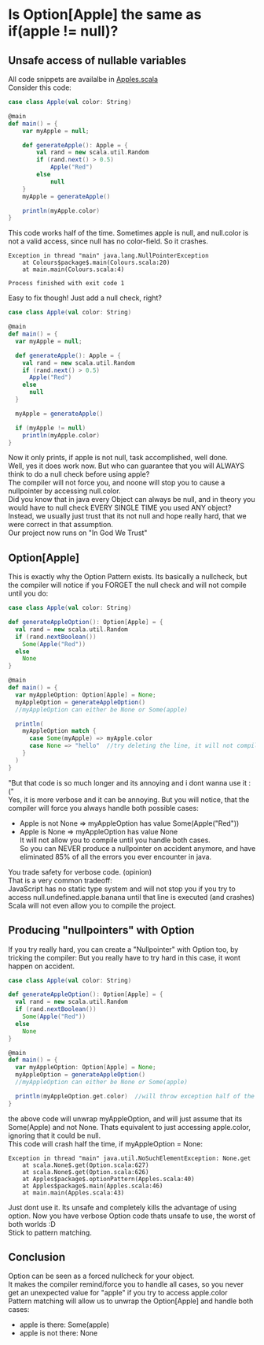 # Is Option[Apple] the same as if(apple != null)?

## Unsafe access of nullable variables
All code snippets are availalbe in [Apples.scala](./Apples.scala)  
Consider this code:
```scala
case class Apple(val color: String)

@main
def main() = {
    var myApple = null;

    def generateApple(): Apple = {
        val rand = new scala.util.Random
        if (rand.next() > 0.5)
            Apple("Red")
        else
            null
    }
    myApple = generateApple()

    println(myApple.color)
}

```
This code works half of the time. Sometimes apple is null, and null.color is not a valid access, since null has no color-field. So it crashes.
```
Exception in thread "main" java.lang.NullPointerException
	at Colours$package$.main(Colours.scala:20)
	at main.main(Colours.scala:4)

Process finished with exit code 1
```

Easy to fix though! Just add a null check, right?

```scala
case class Apple(val color: String)

@main
def main() = {
  var myApple = null;

  def generateApple(): Apple = {
    val rand = new scala.util.Random
    if (rand.next() > 0.5)
      Apple("Red")
    else
      null
  }

  myApple = generateApple()

  if (myApple != null)
    println(myApple.color)
}
```
Now it only prints, if apple is not null, task accomplished, well done.  
Well, yes it does work now. But who can guarantee that you will ALWAYS think to do a null check before using apple?  
The compiler will not force you, and noone will stop you to cause a nullpointer by accessing null.color.  
Did you know that in java every Object can always be null, and in theory you would have to null check EVERY SINGLE TIME you used ANY object?  
Instead, we usually just trust that its not null and hope really hard, that we were correct in that assumption.  
Our project now runs on "In God We Trust"  

## Option[Apple] 

This is exactly why the Option Pattern exists. Its basically a nullcheck, but the compiler will notice if you FORGET the null check and 
will not compile until you do:

```scala
case class Apple(val color: String)

def generateAppleOption(): Option[Apple] = {
  val rand = new scala.util.Random
  if (rand.nextBoolean())
    Some(Apple("Red"))
  else
    None
}

@main
def main() = {
  var myAppleOption: Option[Apple] = None;
  myAppleOption = generateAppleOption()
  //myAppleOption can either be None or Some(apple)

  println(
    myAppleOption match {
      case Some(myApple) => myApple.color
      case None => "hello"  //try deleting the line, it will not compile anymore
    }
  )
}
```

"But that code is so much longer and its annoying and i dont wanna use it :("  
Yes, it is more verbose and it can be annoying. But you will notice, that the compiler will force you always handle both possible cases:
- Apple is not None => myAppleOption has value Some(Apple("Red"))  
- Apple is None => myAppleOption has value None  
It will not allow you to compile until you handle both cases.  
So you can NEVER produce a nullpointer on accident anymore, and have eliminated 85% of all the errors you ever encounter in java.  
  
You trade safety for verbose code. (opinion)  
That is a very common tradeoff:   
JavaScript has no static type system and will not stop you if you try to access null.undefined.apple.banana until that line is executed (and crashes)  
Scala will not even allow you to compile the project.

## Producing "nullpointers" with Option
If you try really hard, you can create a "Nullpointer" with Option too, by tricking the compiler:
But you really have to try hard in this case, it wont happen on accident.
```scala
case class Apple(val color: String)

def generateAppleOption(): Option[Apple] = {
  val rand = new scala.util.Random
  if (rand.nextBoolean())
    Some(Apple("Red"))
  else
    None
}

@main
def main() = {
  var myAppleOption: Option[Apple] = None;
  myAppleOption = generateAppleOption()
  //myAppleOption can either be None or Some(apple)

  println(myAppleOption.get.color)  //will throw exception half of the time
}
```
the above code will unwrap myAppleOption, and will just assume that its Some(Apple) and not None.
Thats equivalent to just accessing apple.color, ignoring that it could be null.  
This code will crash half the time, if myAppleOption = None:
```
Exception in thread "main" java.util.NoSuchElementException: None.get
	at scala.None$.get(Option.scala:627)
	at scala.None$.get(Option.scala:626)
	at Apples$package$.optionPattern(Apples.scala:40)
	at Apples$package$.main(Apples.scala:46)
	at main.main(Apples.scala:43)
```
Just dont use it. Its unsafe and completely kills the advantage of using option.
Now you have verbose Option code thats unsafe to use, the worst of both worlds :D  
Stick to pattern matching.  

## Conclusion
Option can be seen as a forced nullcheck for your object.  
It makes the compiler remind/force you to handle all cases, so you never get an unexpected value for "apple" if you try to access apple.color  
Pattern matching will allow us to unwrap the Option[Apple] and handle both cases:  
- apple is there: Some(apple)
- apple is not there: None
